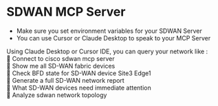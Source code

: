 # SDWAN MCP Server 

- Make sure you set environment variables for your SDWAN Server
- You can use Cursor or Claude Desktop to speak to your MCP Server

Using Claude Desktop or Cursor IDE, you can query your network like :  
🔘 Connect to cisco sdwan mcp server  
🔘 Show me all SD-WAN fabric devices  
🔘 Check BFD state for SD-WAN device Site3 Edge1   
🔘 Generate a full SD-WAN network report  
🔘 What SD-WAN devices need immediate attention  
🔘 Analyze sdwan network topology  









  

